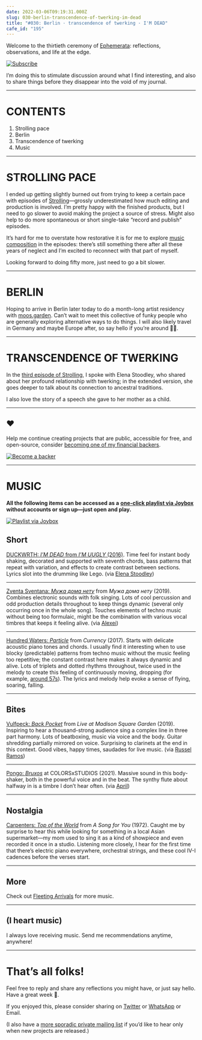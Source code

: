 ```yaml
---
date: 2022-03-06T09:19:31.000Z
slug: 030-berlin-transcendence-of-twerking-im-dead
title: "#030: Berlin · transcendence of twerking · I'M DEAD"
cafe_id: "195"
---
```

Welcome to the thirtieth ceremony of [Ephemerata](https://rosano.ca/ephemerata): reflections, observations, and life at the edge.

[![Subscribe](https://static.rosano.ca/_shared/_RCSSubscribeButton.svg)](https://rosano.ca/ephemerata)

I’m doing this to stimulate discussion around what I find interesting, and also to share things before they disappear into the void of my journal.

---

# CONTENTS

1. Strolling pace
2. Berlin
3. Transcendence of twerking
4. Music

---

# STROLLING PACE

I ended up getting slightly burned out from trying to keep a certain pace with episodes of [Strolling](https://strolling.rosano.ca)—grossly underestimated how much editing and production is involved. I’m pretty happy with the finished products, but I need to go slower to avoid making the project a source of stress. Might also help to do more spontaneous or short single-take “record and publish” episodes.

It’s hard for me to overstate how restorative it is for me to explore [music composition](https://rosano.bandcamp.com/releases) in the episodes: there’s still something there after all these years of neglect and I’m excited to reconnect with that part of myself.

Looking forward to doing fifty more, just need to go a bit slower.

---

# BERLIN

Hoping to arrive in Berlin later today to do a month-long artist residency with [moos.garden](https://moos.garden). Can’t wait to meet this collective of funky people who are generally exploring alternative ways to do things. I will also likely travel in Germany and maybe Europe after, so say hello if you’re around 👋🏼.

---

# TRANSCENDENCE OF TWERKING

In the [third episode of Strolling](https://strolling.rosano.ca/0003), I spoke with Elena Stoodley, who shared about her profound relationship with twerking; in the extended version, she goes deeper to talk about its connection to ancestral traditions.

I also love the story of a speech she gave to her mother as a child.

---

## ❤️

Help me continue creating projects that are public, accessible for free, and open-source, consider [becoming one of my financial backers](https://rosano.ca/back).

[![Become a backer](https://static.rosano.ca/_shared/_RCSBackButton.svg)](https://rosano.ca/back)

---

# MUSIC

**All the following items can be accessed as a** [**one-click playlist via Joybox**](https://go.rosano.ca/ephemerata-030-music) **without accounts or sign up—just open and play.**

[![Playlist via Joybox](https://static.rosano.ca/joybox/_JBXPlaylistButton.svg)](https://go.rosano.ca/ephemerata-030-music)

## Short

[DUCKWRTH: _I’M DEAD_ from _I’M UUGLY_ (2016)](https://www.youtube.com/watch?v=vV71CEm-svU). Time feel for instant body shaking, decorated and supported with seventh chords, bass patterns that repeat with variation, and effects to create contrast between sections. Lyrics slot into the drumming like Lego. (via [Elena Stoodley](https://strolling.rosano.ca/0003))

---

[Zventa Sventana: _Мужа дома нету_](https://www.youtube.com/watch?v=9tY4OK-Dg%5Fs) from _Мужа дома нету_ (2019). Combines electronic sounds with folk singing. Lots of cool percussion and odd production details throughout to keep things dynamic (several only occurring once in the whole song). Touches elements of techno music without being too formulaic, might be the combination with various vocal timbres that keeps it feeling alive. (via [Alexei](https://twitter.com/AlexeiGalux))

---

[Hundred Waters: _Particle_](https://www.youtube.com/watch?v=PEkng2Un5n8) from _Currency_ (2017). Starts with delicate acoustic piano tones and chords. I usually find it interesting when to use blocky (predictable) patterns from techno music without the music feeling too repetitive; the constant contrast here makes it always dynamic and alive. Lots of triplets and dotted rhythms throughout, twice used in the melody to create this feeling of continuously moving, dropping (for example, [around 57s](https://www.youtube.com/watch?v=PEkng2Un5n8&t=53s)). The lyrics and melody help evoke a sense of flying, soaring, falling.

---

## Bites

[Vulfpeck: _Back Pocket_](https://www.youtube.com/watch?v=UZPX9KQbwsg) from _Live at Madison Square Garden_ (2019). Inspiring to hear a thousand-strong audience sing a complex line in three part harmony. Lots of beatboxing, music via voice and the body. Guitar shredding partially mirrored on voice. Surprising to clarinets at the end in this context. Good vibes, happy times, saudades for live music. (via [Russel Ramos](https://twitter.com/russlramos/status/1479690602476302336))

---

[Pongo: _Bruxos_](https://www.youtube.com/watch?v=5duWNtire2o) at COLORSxSTUDIOS (2021). Massive sound in this body-shaker, both in the powerful voice and in the beat. The synthy flute about halfway in is a timbre I don’t hear often. (via [April](https://twitter.com/flying%5Ffisher))

---

## Nostalgia

[Carpenters: _Top of the World_](https://www.youtube.com/watch?v=dTMPTC4Bo5M) from _A Song for You_ (1972). Caught me by surprise to hear this while looking for something in a local Asian supermarket—my mom used to sing it as a kind of showpiece and even recorded it once in a studio. Listening more closely, I hear for the first time that there’s electric piano everywhere, orchestral strings, and these cool IV-I cadences before the verses start.

---

## More

Check out [Fleeting Arrivals](https://fleetingarrivals.rosano.ca/tagged/sound) for more music.

---

## (I heart music)

I always love receiving music. Send me recommendations anytime, anywhere!

---

# That’s all folks!

Feel free to reply and share any reflections you might have, or just say hello. Have a great week 🙂.

If you enjoyed this, please consider sharing on [Twitter](https://twitter.com/intent/tweet?url=https%3A%2F%2Fcafe.rosano.ca%2Ft%2F195&text=%23Ephemerata%20030%3A%20Berlin%20%E2%80%A2%20transcendence%20of%20twerking%20%E2%80%A2%20I%27M%20DEAD) or [WhatsApp](https://api.whatsapp.com/send?text=Ephemerata%20%23030%3A%20Berlin%20%E2%80%A2%20transcendence%20of%20twerking%20%E2%80%A2%20I%27M%20DEAD%20https%3A%2F%2Fcafe.rosano.ca%2Ft%2F195) or Email.

(I also have a [more sporadic private mailing list](https://rosano.ca/list) if you’d like to hear only when new projects are released.)
